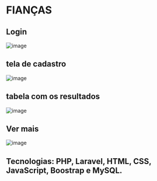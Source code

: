 # FIANÇAS

## Login

![image](https://github.com/joaovictodesousa/Fian-as-Ideias/assets/107226493/d87d6e40-43a0-441d-8c87-4c5eec861061)

## tela de cadastro

![image](https://github.com/joaovictodesousa/Fian-as-Ideias/assets/107226493/d4a2eb6f-8454-4431-88b1-7e7a1a915da4)


## tabela com os resultados

![image](https://github.com/joaovictodesousa/Fian-as-Ideias/assets/107226493/c441364b-5b28-4811-be93-b6bee172deba)

## Ver mais

![image](https://github.com/joaovictodesousa/Fian-as-Ideias/assets/107226493/3227e108-228f-4810-b54b-01dbfda39cec)


## Tecnologias: PHP, Laravel, HTML, CSS, JavaScript, Boostrap e MySQL.

